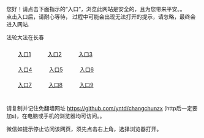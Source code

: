 您好！请点击下面指示的“入口”，浏览此网站是安全的，且为您带来平安。。 <br/>
点击入口后，请耐心等待， 过程中可能会出现无法打开的提示，请忽略，最终会进入网站. </br>

法轮大法在长春<br/>
<div style="padding:10px"><a style="margin:20px" target="_blank" href="https://d3jwlpb2ovhlww.cloudfront.net/2Qpsp?avcyns" id="ccLink1" rel="nofollow">入口1</a> <a target="_blank" style="margin:20px" href="https://d3tsy7fh4dfhv8.cloudfront.net/2Qpsp?yqnqvy" id="ccLink2" rel="nofollow">入口2</a> <a style="margin:20px" target="_blank" href="https://d1t5htpjpn9ffl.cloudfront.net/2Qpsp?abkkovb" id="ccLink3" rel="nofollow">入口3</a></div>

<div style="padding:10px" ><a style="margin:20px" target="_blank" href="https://d3jwlpb2ovhlww.cloudfront.net/2Qpsp?avcyns" id="ccLink4" rel="nofollow">入口4</a> <a style="margin:20px" href="https://d3tsy7fh4dfhv8.cloudfront.net/2Qpsp?yqnqvy" target="_blank" id="ccLink5" rel="nofollow">入口5</a> <a style="margin:20px" href="https://d1t5htpjpn9ffl.cloudfront.net/2Qpsp?abkkovb" target="_blank" id="ccLink6" rel="nofollow">入口6</a></div>

<div style="padding:10px"><a style="margin:20px" target="_blank" href="https://d3jwlpb2ovhlww.cloudfront.net/2Qpsp?avcyns" id="ccLink7" rel="nofollow">入口7</a> <a style="margin:20px" href="https://d3tsy7fh4dfhv8.cloudfront.net/2Qpsp?yqnqvy" target="_blank" id="ccLink8" rel="nofollow">入口8</a> <a style="margin:20px" target="_blank" href="https://d1t5htpjpn9ffl.cloudfront.net/2Qpsp?abkkovb" id="ccLink9" rel="nofollow">入口9</a></div>

<br/>



请复制并记住免翻墙网址 https://github.com/yntd/changchunzx (http后一定要加s)，在电脑或手机的浏览器均可访问。。<br/>

微信如提示停止访问该网页，须先点击右上角，选择浏览器打开。
